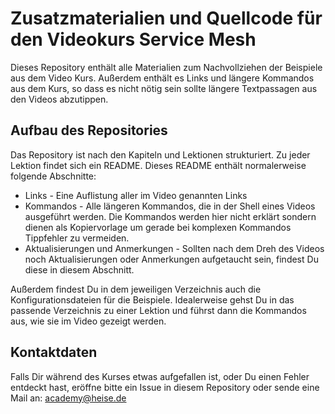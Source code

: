 # Zusatzmaterialien und Quellcode für den Videokurs Service Mesh

Dieses Repository enthält alle Materialien zum Nachvollziehen der Beispiele aus dem Video Kurs. Außerdem enthält es Links und längere Kommandos aus dem Kurs, so dass es nicht nötig sein sollte längere Textpassagen aus den Videos abzutippen.

## Aufbau des Repositories

Das Repository ist nach den Kapiteln und Lektionen strukturiert. Zu jeder Lektion findet sich ein README. Dieses README enthält normalerweise folgende Abschnitte:

* Links - Eine Auflistung aller im Video genannten Links
* Kommandos - Alle längeren Kommandos, die in der Shell eines Videos ausgeführt werden. Die Kommandos werden hier nicht erklärt sondern dienen als Kopiervorlage um gerade bei komplexen Kommandos Tippfehler zu vermeiden. 
* Aktualisierungen und Anmerkungen - Sollten nach dem Dreh des Videos noch Aktualisierungen oder Anmerkungen aufgetaucht sein, findest Du diese in diesem Abschnitt.

Außerdem findest Du in dem jeweiligen Verzeichnis auch die Konfigurationsdateien für die Beispiele. Idealerweise gehst Du in das passende Verzeichnis zu einer Lektion und führst dann die Kommandos aus, wie sie im Video gezeigt werden. 

## Kontaktdaten

Falls Dir während des Kurses etwas aufgefallen ist, oder Du einen Fehler entdeckt hast, eröffne bitte ein Issue in diesem Repository oder sende eine Mail an:  academy@heise.de   
